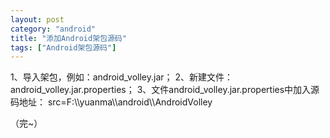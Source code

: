 ```yaml
---
layout: post
category: "android"
title: "添加Android架包源码"
tags: ["Android架包源码"]
---
```

1、导入架包，例如：android_volley.jar；
2、新建文件：android_volley.jar.properties；
3、文件android_volley.jar.properties中加入源码地址： src=F:\\\\yuanma\\\\android\\\\AndroidVolley


（完~）
